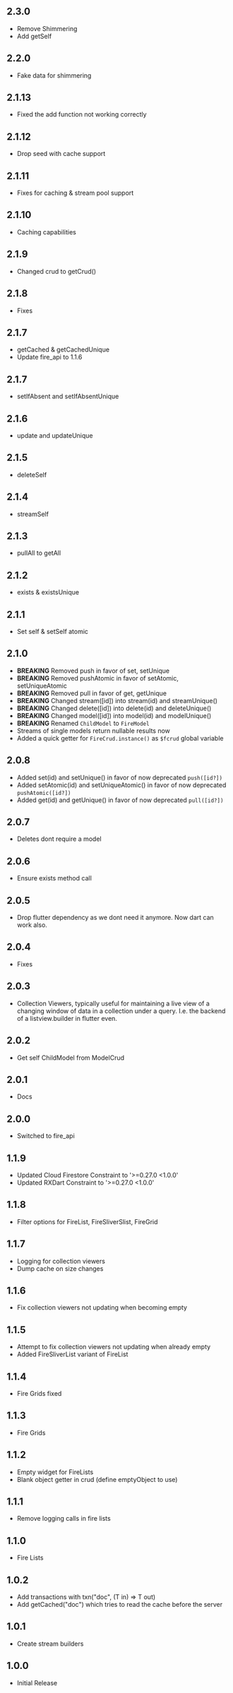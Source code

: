 ## 2.3.0
* Remove Shimmering
* Add getSelf

## 2.2.0
* Fake data for shimmering

## 2.1.13
* Fixed the add function not working correctly

## 2.1.12
* Drop seed with cache support

## 2.1.11
* Fixes for caching & stream pool support

## 2.1.10
* Caching capabilities

## 2.1.9
* Changed crud to getCrud<T>()

## 2.1.8
* Fixes

## 2.1.7
* getCached & getCachedUnique
* Update fire_api to 1.1.6

## 2.1.7
* setIfAbsent and setIfAbsentUnique

## 2.1.6
* update and updateUnique

## 2.1.5
* deleteSelf

## 2.1.4
* streamSelf

## 2.1.3
* pullAll to getAll

## 2.1.2
* exists & existsUnique

## 2.1.1
* Set self & setSelf atomic

## 2.1.0
* **BREAKING** Removed push in favor of set, setUnique
* **BREAKING** Removed pushAtomic in favor of setAtomic, setUniqueAtomic
* **BREAKING** Removed pull in favor of get, getUnique
* **BREAKING** Changed stream([id]) into stream(id) and streamUnique()
* **BREAKING** Changed delete([id]) into delete(id) and deleteUnique()
* **BREAKING** Changed model([id]) into model(id) and modelUnique()
* **BREAKING** Renamed `ChildModel` to `FireModel`
* Streams of single models return nullable results now
* Added a quick getter for `FireCrud.instance()` as `$fcrud` global variable

## 2.0.8
* Added set(id) and setUnique() in favor of now deprecated `push([id?])`
* Added setAtomic(id) and setUniqueAtomic() in favor of now deprecated `pushAtomic([id?])`
* Added get(id) and getUnique() in favor of now deprecated `pull([id?])`

## 2.0.7
* Deletes dont require a model

## 2.0.6
* Ensure exists method call

## 2.0.5
* Drop flutter dependency as we dont need it anymore. Now dart can work also.

## 2.0.4
* Fixes

## 2.0.3
* Collection Viewers, typically useful for maintaining a live view of a changing window of data in a collection under a query. I.e. the backend of a listview.builder in flutter even.

## 2.0.2
* Get self ChildModel from ModelCrud

## 2.0.1
* Docs

## 2.0.0
* Switched to fire_api

## 1.1.9
* Updated Cloud Firestore Constraint to '>=0.27.0 <1.0.0'
* Updated RXDart Constraint to '>=0.27.0 <1.0.0'

## 1.1.8

* Filter options for FireList, FireSliverSlist, FireGrid

## 1.1.7

* Logging for collection viewers
* Dump cache on size changes

## 1.1.6

* Fix collection viewers not updating when becoming empty

## 1.1.5

* Attempt to fix collection viewers not updating when already empty
* Added FireSliverList<T> variant of FireList<T>

## 1.1.4

* Fire Grids fixed

## 1.1.3

* Fire Grids


## 1.1.2

* Empty widget for FireLists
* Blank object getter in crud (define emptyObject to use)

## 1.1.1

* Remove logging calls in fire lists

## 1.1.0

* Fire Lists

## 1.0.2

* Add transactions with txn("doc", (T in) => T out)
* Add getCached("doc") which tries to read the cache before the server


## 1.0.1

* Create stream builders

## 1.0.0

* Initial Release
